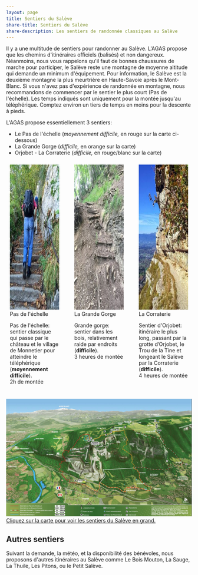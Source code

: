 ```yaml
---
layout: page
title: Sentiers du Salève
share-title: Sentiers du Salève
share-description: Les sentiers de randonnée classiques au Salève
---
```

Il y a une multitude de sentiers pour randonner au Salève. L'AGAS propose que les chemins d'itinéraires officiels (balisés) et non dangereux. Néanmoins, nous vous rappelons qu'il faut de bonnes chaussures de marche pour participer, le Salève reste une montagne de moyenne altitude qui demande un minimum d'équipement. Pour information, le Salève est la deuxième montagne la plus meurtrière en Haute-Savoie après le Mont-Blanc. Si vous n'avez pas d'expérience de randonnée en montagne, nous recommandons de commencer par le sentier le plus court (Pas de l'échelle). Les temps indiqués sont uniquement pour la montée jusqu'au téléphérique. Comptez environ un tiers de temps en moins pour la descente à pieds.

L'AGAS propose essentiellement 3 sentiers:

* Le Pas de l'échelle (*moyennement difficile,* en rouge sur la carte ci-dessous)
* La Grande Gorge (*difficile,* en orange sur la carte)
* Orjobet - La Corraterie (*difficile,* en rouge/blanc sur la carte)


<div class="columns">
 <div style="flex-basis:301px;padding:10px">
  <div class="img_container">
   <img src="/assets/img/Pas-de-l-echelle.jpg" alt="Le Pas de l'échelle" width="281" height="394">
   <div class="img_legend">Pas de l'échelle</div>
  </div>
 <p>Pas de l'échelle: sentier classique qui passe par le château et le village de Monnetier pour atteindre le téléphérique (<strong>moyennement difficile</strong>).
  <br>2h de montée
 </p>
 </div>
 <div style="flex-basis:301px;padding:10px">
  <div class="img_container">
   <img src="/assets/img/Grande-Gorge.jpg" alt="La Grande Gorge" width="281" height="394">
   <div class="img_legend">La Grande Gorge</div>
  </div>
  <p>Grande gorge: sentier dans les bois, relativement raide par endroits (<strong>difficile</strong>).
   <br>3 heures de montée
  </p>
 </div>
 
 <div style="flex-basis:301px;padding:10px">
  <div class="img_container">
   <img src="/assets/img/Corraterie.jpg" alt="La Corraterie" width="281" height="394">
   <div class="img_legend">La Corraterie</div>
  </div>
  <p>Sentier d'Orjobet: itinéraire le plus long, passant par la grotte d’Orjobet, le Trou de la Tine et longeant le Salève par la Corraterie (<strong>difficile</strong>).
   <br>4 heures de montée
  </p>
 </div>
</div>


[![Sentiers du Salève](/assets/img/sentiers-du-Saleve.jpg "Sentiers du Salève")](/assets/img/sentiers-du-Saleve.jpg "Sentiers du Salève")
[Cliquez sur la carte pour voir les sentiers du Salève en grand.](/assets/img/sentiers-du-Saleve.jpg "Sentiers du Salève")

## Autres sentiers

Suivant la demande, la météo, et la disponibilité des bénévoles, nous proposons d'autres itinéraires au Salève comme Le Bois Mouton, La Sauge, La Thuile, Les Pitons, ou le Petit Salève.
